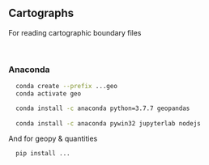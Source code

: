 ## Cartographs

For reading cartographic boundary files

<br>

### Anaconda

```bash
  conda create --prefix ...geo
  conda activate geo

  conda install -c anaconda python=3.7.7 geopandas
  
  conda install -c anaconda pywin32 jupyterlab nodejs   
```

And for geopy & quantities

```bash
  pip install ...    
```
